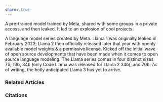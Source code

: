 ```yaml
---
share: true
---
```


A pre-trained model trained by Meta, shared with some groups in a private access, and then leaked. It led to an explosion of cool projects.

A language model series created by Meta. Llama 1 was originally leaked in February 2023; Llama 2 then officially released later that year with openly available model weights & a permissive license. Kicked off the initial wave of open source developments that have been made when it comes to open source language modeling. The Llama series comes in four distinct sizes: 7b, 13b, 34b (only Code Llama was released for Llama 2 34b), and 70b. As of writing, the hotly anticipated Llama 3 has yet to arrive.
### Related Articles

### Citations
